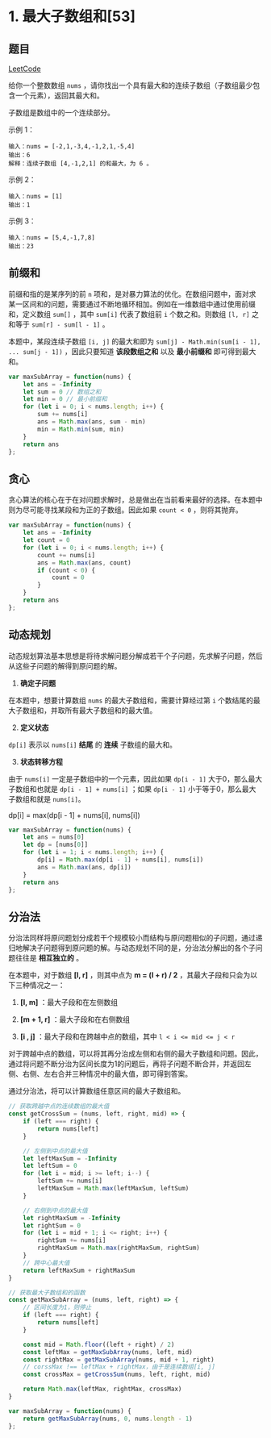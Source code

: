 # 1. 最大子数组和[53]

## 题目

[LeetCode](https://leetcode-cn.com/problems/maximum-subarray/)

给你一个整数数组 `nums` ，请你找出一个具有最大和的连续子数组（子数组最少包含一个元素），返回其最大和。

子数组是数组中的一个连续部分。

示例 1：

```
输入：nums = [-2,1,-3,4,-1,2,1,-5,4]
输出：6
解释：连续子数组 [4,-1,2,1] 的和最大，为 6 。
```

示例 2：

```
输入：nums = [1]
输出：1
```

示例 3：

```
输入：nums = [5,4,-1,7,8]
输出：23
```

## 前缀和

前缀和指的是某序列的前 `n` 项和，是对暴力算法的优化。在数组问题中，面对求某一区间和的问题，需要通过不断地循环相加。例如在一维数组中通过使用前缀和，定义数组 `sum[]` ，其中 `sum[i]` 代表了数组前 `i` 个数之和。则数组 `[l, r]` 之和等于 `sum[r] - sum[l - 1]` 。 

本题中，某段连续子数组 `[i, j]` 的最大和即为 `sum[j] - Math.min(sum[i - 1], ... sum[j - 1])` ，因此只要知道 **该段数组之和** 以及 **最小前缀和** 即可得到最大和。

```javascript
var maxSubArray = function(nums) {
    let ans = -Infinity
    let sum = 0 // 数组之和
    let min = 0 // 最小前缀和
    for (let i = 0; i < nums.length; i++) {
        sum += nums[i]
        ans = Math.max(ans, sum - min)
        min = Math.min(sum, min)
    }
    return ans
};
```

## 贪心

贪心算法的核心在于在对问题求解时，总是做出在当前看来最好的选择。在本题中则为尽可能寻找某段和为正的子数组。因此如果 `count < 0` ，则将其抛弃。

```javascript
var maxSubArray = function(nums) {
    let ans = -Infinity
    let count = 0
    for (let i = 0; i < nums.length; i++) {
        count += nums[i]
        ans = Math.max(ans, count)
        if (count < 0) {
            count = 0
        }
    }
    return ans
};
```

## 动态规划

动态规划算法基本思想是将待求解问题分解成若干个子问题，先求解子问题，然后从这些子问题的解得到原问题的解。

1. **确定子问题**

在本题中，想要计算数组 `nums` 的最大子数组和，需要计算经过第 `i` 个数结尾的最大子数组和，并取所有最大子数组和的最大值。

2. **定义状态**

`dp[i]` 表示以 `nums[i]` **结尾** 的 **连续** 子数组的最大和。

3. **状态转移方程**

由于 `nums[i]` 一定是子数组中的一个元素，因此如果 `dp[i - 1]`  大于0，那么最大子数组和也就是 `dp[i - 1] + nums[i]` ；如果 `dp[i - 1]` 小于等于0，那么最大子数组和就是 `nums[i]`。

<latexDisplay>
dp[i] = max(dp[i - 1] + nums[i], nums[i])
</latexDisplay>

```js
var maxSubArray = function(nums) {
    let ans = nums[0]
    let dp = [nums[0]]
    for (let i = 1; i < nums.length; i++) {
        dp[i] = Math.max(dp[i - 1] + nums[i], nums[i])
        ans = Math.max(ans, dp[i])
    }
    return ans
};
```

## 分治法

分治法同样将原问题划分成若干个规模较小而结构与原问题相似的子问题，通过递归地解决子问题得到原问题的解。与动态规划不同的是，分治法分解出的各个子问题往往是 **相互独立的** 。

在本题中，对于数组 **[l, r]** ，则其中点为 **m = (l + r) / 2** ，其最大子段和只会为以下三种情况之一：

1. **[l, m]** ：最大子段和在左侧数组

2. **[m + 1, r]** ：最大子段和在右侧数组

3. **[i , j]** ：最大子段和在跨越中点的数组，其中 `l < i <= mid <= j < r`

对于跨越中点的数组，可以将其再分治成左侧和右侧的最大子数组和问题。因此，通过将问题不断分治为区间长度为1的问题后，再将子问题不断合并，并返回左侧、右侧、左右合并三种情况中的最大值，即可得到答案。

通过分治法，将可以计算数组任意区间的最大子数组和。

```javascript
// 获取跨越中点的连续数组的最大值
const getCrossSum = (nums, left, right, mid) => {
    if (left === right) {
        return nums[left]
    }

    // 左侧到中点的最大值
    let leftMaxSum = -Infinity
    let leftSum = 0
    for (let i = mid; i >= left; i--) {
        leftSum += nums[i]
        leftMaxSum = Math.max(leftMaxSum, leftSum)
    }

    // 右侧到中点的最大值
    let rightMaxSum = -Infinity
    let rightSum = 0
    for (let i = mid + 1; i <= right; i++) {
        rightSum += nums[i]
        rightMaxSum = Math.max(rightMaxSum, rightSum)
    }
    // 跨中心最大值
    return leftMaxSum + rightMaxSum
}

// 获取最大子数组和的函数
const getMaxSubArray = (nums, left, right) => {
    // 区间长度为1，则停止
    if (left === right) {
        return nums[left]
    }

    const mid = Math.floor((left + right) / 2)
    const leftMax = getMaxSubArray(nums, left, mid)
    const rightMax = getMaxSubArray(nums, mid + 1, right)
    // corssMax !== leftMax + rightMax，由于是连续数组[i, j]
    const crossMax = getCrossSum(nums, left, right, mid)

    return Math.max(leftMax, rightMax, crossMax)
}

var maxSubArray = function(nums) {
    return getMaxSubArray(nums, 0, nums.length - 1)
};
```
